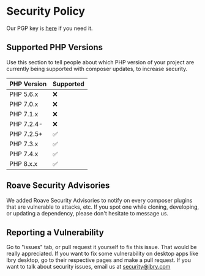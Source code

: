 # Security Policy
Our PGP key is [here](https://keybase.io/lbry/key.asc) if you need it.

## Supported PHP Versions

Use this section to tell people about which PHP version of your project are
currently being supported with composer updates, to increase security.

| PHP Version |      Supported     |
| ----------- |      ---------     |
| PHP 5.6.x   | :x:                |
| PHP 7.0.x   | :x:                |
| PHP 7.1.x   | :x:                |
| PHP 7.2.4-  | :x:                |
| PHP 7.2.5+  | :white_check_mark: |
| PHP 7.3.x   | :white_check_mark: |
| PHP 7.4.x   | :white_check_mark: |
| PHP 8.x.x   | :white_check_mark: |

## Roave Security Advisories

We added Roave Security Advisories to notify on every composer plugins that are vulnerable to attacks, etc.
If you spot one while cloning, developing, or updating a dependency, please don't hesitate to message us. 

## Reporting a Vulnerability

Go to "issues" tab, or pull request it yourself to fix this issue. That would be really appreciated.
If you want to fix some vulnerability on desktop apps like lbry desktop, go to their respective pages and make a pull request.
If you want to talk about security issues, email us at [security@lbry.com](mailto:security@lbry.com)
